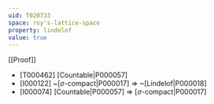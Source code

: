 ```yaml
---
uid: T020733
space: roy's-lattice-space
property: lindelof
value: true
---
```

[[Proof]]

* [T000462] [Countable|P000057]
* [I000122] ~[$\sigma$-compact|P000017] => ~[Lindelof|P000018]
* [I000074] [Countable|P000057] => [$\sigma$-compact|P000017]

